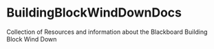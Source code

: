 # BuildingBlockWindDownDocs
Collection of Resources and information about the Blackboard Building Block Wind Down
